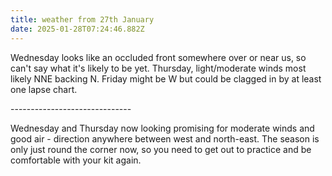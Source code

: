 ```yaml
---
title: weather from 27th January
date: 2025-01-28T07:24:46.882Z
---
```

Wednesday looks like an occluded front somewhere over or near us, so can't say what it's likely to be yet.  Thursday, light/moderate winds most likely NNE backing N.  Friday might be W but could be clagged in by at least one lapse chart.

\------------------------------

Wednesday and Thursday now looking promising for moderate winds and good air - direction anywhere between west and north-east.   The season is only just round the corner now, so you need to get out to practice and be comfortable with your kit again.